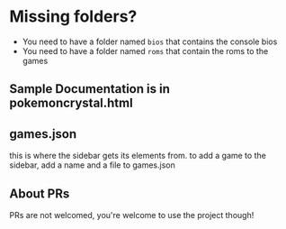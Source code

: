 # Missing folders?

- You need to have a folder named ```bios``` that contains the console bios
- You need to have a folder named ```roms``` that contain the roms to the games

## Sample Documentation is in pokemoncrystal.html

## games.json

this is where the sidebar gets its elements from.
to add a game to the sidebar, add a name and a file to games.json

## About PRs

PRs are not welcomed, you're welcome to use the project though!
